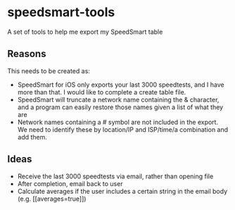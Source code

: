 # speedsmart-tools
A set of tools to help me export my SpeedSmart table

## Reasons

This needs to be created as:
- SpeedSmart for iOS only exports your last 3000 speedtests, and I have more than that. I would like to complete a create table file.
- SpeedSmart will truncate a network name containing the & character, and a program can easily restore those names given a list of what they are
- Network names containing a # symbol are not included in the export. We need to identify these by location/IP and ISP/time/a combination and add them.


## Ideas
- Receive the last 3000 speedtests via email, rather than opening file
- After completion, email back to user
- Calculate averages if the user includes a certain string in the email body (e.g. [[averages=true]])